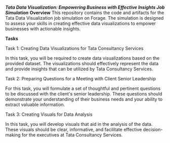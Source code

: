 ***Tata Data Visualization: Empowering Business with Effective Insights Job Simulation***
**Overview**
This repository contains the code and artifacts for the Tata Data Visualization job simulation on Forage. The simulation is designed to assess your skills in creating effective data visualizations to empower businesses with actionable insights.

**Tasks**

Task 1: Creating Data Visualizations for Tata Consultancy Services

In this task, you will be required to create data visualizations based on the provided dataset. The visualizations should effectively represent the data and provide insights that can be utilized by Tata Consultancy Services.

Task 2: Preparing Questions for a Meeting with Client Senior Leadership

For this task, you will formulate a set of thoughtful and pertinent questions to be discussed with the client's senior leadership. These questions should demonstrate your understanding of their business needs and your ability to extract valuable information.

Task 3: Creating Visuals for Data Analysis

In this task, you will develop visuals that aid in the analysis of the data. These visuals should be clear, informative, and facilitate effective decision-making for the executives at Tata Consultancy Services.

